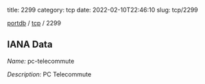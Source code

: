 title: 2299
category: tcp
date: 2022-02-10T22:46:10
slug: tcp/2299

[portdb](/) / [tcp](/category/tcp.html) / 2299


## IANA Data

_Name:_ pc-telecommute

_Description:_ PC Telecommute

